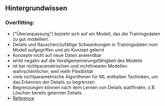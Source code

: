 ## Hintergrundwissen
### Overfitting: 
* ("Überanpassung") bezieht sich auf ein Modell, das die Trainingsdaten zu gut modelliert.
* Details und Rauschen/zufällige Schwankungen in Trainingsdaten vom Modell aufgegriffen und als Konzept gelernt
* Konzepte nicht auf neue Daten anwendbar
* wirkt negativ auf die Verallgemeinerungsfähigkeit des Modells
* ist bei nichtparametrischen und nichtlinearen Modellen wahrscheinlicher, weil mehr Flexibilität
* viele nichtparametrische Algorithmen für ML enthalten Techniken, um das Erkennen der Details zu begrenzen
* Begrenzungen können nach dem Lernen von Details stattfinden, z.B. Löschen bereits gelernter Details
* [Reference](https://machinelearningmastery.com/overfitting-and-underfitting-with-machine-learning-algorithms/)
### 
